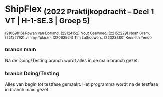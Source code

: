 # ShipFlex   <sub>(2022 Praktijkopdracht – Deel 1 VT | H-1-SE.3 | Groep 5)<sub>
<sub>(21069816) Rowan van Dorland, 
(22124152) Nout Geelhoed, 
(22152229) Noah Gram, 
(22152792) Jimmy Tukiran, 
(22062564) Tim Lathouwers, 
(22023380) Kenneth Tendo<sub>

### branch main
Na de Doing/Testing branch wordt alles in de main branch gezet.

### branch Doing/Testing
Alles van begin tot testfase gemaakt. Het programma wordt na de testfase in branch main gezet.
